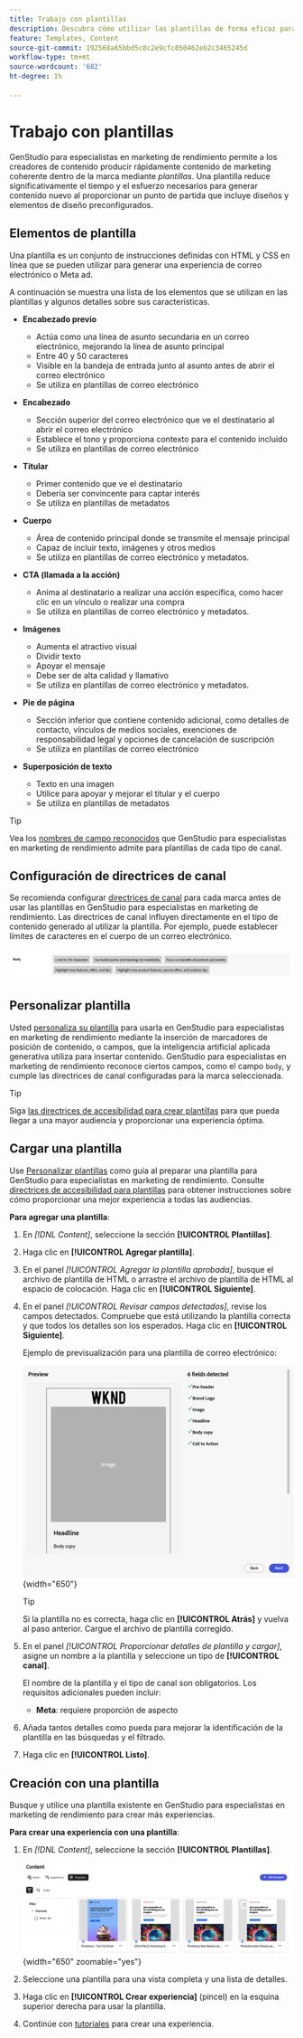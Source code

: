 ```yaml
---
title: Trabajo con plantillas
description: Descubra cómo utilizar las plantillas de forma eficaz para optimizar el proceso creativo en Adobe GenStudio para los especialistas en marketing de rendimiento.
feature: Templates, Content
source-git-commit: 192568a65bbd5c8c2e9cfc050462eb2c3465245d
workflow-type: tm+mt
source-wordcount: '682'
ht-degree: 1%

---
```



# Trabajo con plantillas

GenStudio para especialistas en marketing de rendimiento permite a los creadores de contenido producir rápidamente contenido de marketing coherente dentro de la marca mediante _plantillas_. Una plantilla reduce significativamente el tiempo y el esfuerzo necesarios para generar contenido nuevo al proporcionar un punto de partida que incluye diseños y elementos de diseño preconfigurados.

## Elementos de plantilla

Una plantilla es un conjunto de instrucciones definidas con HTML y CSS en línea que se pueden utilizar para generar una experiencia de correo electrónico o Meta ad.

A continuación se muestra una lista de los elementos que se utilizan en las plantillas y algunos detalles sobre sus características.

- **Encabezado previo**

   - Actúa como una línea de asunto secundaria en un correo electrónico, mejorando la línea de asunto principal
   - Entre 40 y 50 caracteres
   - Visible en la bandeja de entrada junto al asunto antes de abrir el correo electrónico
   - Se utiliza en plantillas de correo electrónico

- **Encabezado**

   - Sección superior del correo electrónico que ve el destinatario al abrir el correo electrónico
   - Establece el tono y proporciona contexto para el contenido incluido
   - Se utiliza en plantillas de correo electrónico

- **Titular**

   - Primer contenido que ve el destinatario
   - Debería ser convincente para captar interés
   - Se utiliza en plantillas de metadatos

- **Cuerpo**

   - Área de contenido principal donde se transmite el mensaje principal
   - Capaz de incluir texto, imágenes y otros medios
   - Se utiliza en plantillas de correo electrónico y metadatos.

- **CTA (llamada a la acción)**

   - Anima al destinatario a realizar una acción específica, como hacer clic en un vínculo o realizar una compra
   - Se utiliza en plantillas de correo electrónico y metadatos.

- **Imágenes**

   - Aumenta el atractivo visual
   - Dividir texto
   - Apoyar el mensaje
   - Debe ser de alta calidad y llamativo
   - Se utiliza en plantillas de correo electrónico y metadatos.

- **Pie de página**

   - Sección inferior que contiene contenido adicional, como detalles de contacto, vínculos de medios sociales, exenciones de responsabilidad legal y opciones de cancelación de suscripción
   - Se utiliza en plantillas de correo electrónico

- **Superposición de texto**

   - Texto en una imagen
   - Utilice para apoyar y mejorar el titular y el cuerpo
   - Se utiliza en plantillas de metadatos

>[!TIP]
>
>Vea los [nombres de campo reconocidos](customize-template.md#recognized-field-names) que GenStudio para especialistas en marketing de rendimiento admite para plantillas de cada tipo de canal.

## Configuración de directrices de canal

Se recomienda configurar [directrices de canal](../guidelines/brands.md#channel-guidelines) para cada marca antes de usar las plantillas en GenStudio para especialistas en marketing de rendimiento. Las directrices de canal influyen directamente en el tipo de contenido generado al utilizar la plantilla. Por ejemplo, puede establecer límites de caracteres en el cuerpo de un correo electrónico.

![Especificaciones del cuerpo](/help/assets/channel-email-body.png)

## Personalizar plantilla

Usted [personaliza su plantilla](customize-template.md) para usarla en GenStudio para especialistas en marketing de rendimiento mediante la inserción de marcadores de posición de contenido, o campos, que la inteligencia artificial aplicada generativa utiliza para insertar contenido. GenStudio para especialistas en marketing de rendimiento reconoce ciertos campos, como el campo `body`, y cumple las directrices de canal configuradas para la marca seleccionada.

>[!TIP]
>
>Siga [las directrices de accesibilidad para crear plantillas](accessibility-for-templates.md) para que pueda llegar a una mayor audiencia y proporcionar una experiencia óptima.

## Cargar una plantilla

Use [Personalizar plantillas](customize-template.md) como guía al preparar una plantilla para GenStudio para especialistas en marketing de rendimiento. Consulte [directrices de accesibilidad para plantillas](accessibility-for-templates.md) para obtener instrucciones sobre cómo proporcionar una mejor experiencia a todas las audiencias.

**Para agregar una plantilla**:

1. En _[!DNL Content]_, seleccione la sección **[!UICONTROL Plantillas]**.

1. Haga clic en **[!UICONTROL Agregar plantilla]**.

1. En el panel _[!UICONTROL Agregar la plantilla aprobada]_, busque el archivo de plantilla de HTML o arrastre el archivo de plantilla de HTML al espacio de colocación. Haga clic en **[!UICONTROL Siguiente]**.

1. En el panel _[!UICONTROL Revisar campos detectados]_, revise los campos detectados. Compruebe que está utilizando la plantilla correcta y que todos los detalles son los esperados. Haga clic en **[!UICONTROL Siguiente]**.

   Ejemplo de previsualización para una plantilla de correo electrónico:

   ![Campos de vista previa detectados](../../assets/template-detected-fields.png){width="650"}

   >[!TIP]
   >
   >Si la plantilla no es correcta, haga clic en **[!UICONTROL Atrás]** y vuelva al paso anterior. Cargue el archivo de plantilla corregido.

1. En el panel _[!UICONTROL Proporcionar detalles de plantilla y cargar]_, asigne un nombre a la plantilla y seleccione un tipo de **[!UICONTROL canal]**.

   El nombre de la plantilla y el tipo de canal son obligatorios. Los requisitos adicionales pueden incluir:

   - **Meta**: requiere proporción de aspecto
   <!-- - **Display ads**: requires Dimensions -->

1. Añada tantos detalles como pueda para mejorar la identificación de la plantilla en las búsquedas y el filtrado.

1. Haga clic en **[!UICONTROL Listo]**.

## Creación con una plantilla

Busque y utilice una plantilla existente en GenStudio para especialistas en marketing de rendimiento para crear más experiencias.

**Para crear una experiencia con una plantilla**:

1. En _[!DNL Content]_, seleccione la sección **[!UICONTROL Plantillas]**.

   ![Lista de plantillas de contenido](../../assets/content-templates.png){width="650" zoomable="yes"}

1. Seleccione una plantilla para una vista completa y una lista de detalles.

1. Haga clic en **[!UICONTROL Crear experiencia]** (pincel) en la esquina superior derecha para usar la plantilla.

1. Continúe con [tutoriales](/help/tutorials/tutorials.md) para crear una experiencia.

